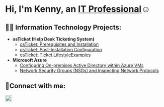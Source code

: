 <h1>Hi, I'm Kenny, an <a href="https://linkedin.com/in/Josh">IT Professional</a>☺</h1>

<h2>👨‍💻 Information Technology Projects:</h2>

- <b>osTicket (Help Desk Ticketing System)</b>
  - [osTicket: Prerequisites and Installation](https://github.com/KennyGonzales/osticket-prereqs)
  - [osTicket: Post-Installation Configuration](https://github.com/KennyGonzales/post-install-config)
  - [osTicket: Ticket LifestyleExamples](https://github.com/KennyGonzales/ticket-lifestyle)
- <b>Microsoft Azure</b>
  - [Configuring On-premises Active Directory within Azure VMs](https://github.com/KennyGonzales/configure-ad)
  - [Network Security Groups (NSGs) and Inspecting Network Protocols](https://github.com/KennyGonzales/azure-network-protocols)

<h2>🤳Connect with me:</h2>


[<img align="left" alt="Josh | LinkedIn" width="22px" src="https://cdn.jsdelivr.net/npm/simple-icons@v3/icons/linkedin.svg" />][linkedin]




[linkedin]: https://linkedin.com/in/kenny-gonzales-306761254/
